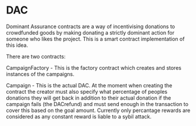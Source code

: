 # DAC

Dominant Assurance contracts are a way of incentivising donations to crowdfunded goods by making donating a strictly dominant action for someone who likes the project. This is a smart contract implementation of this idea.

There are two contracts:

CampaignFactory - This is the factory contract which creates and stores instances of the campaigns. 

Campaign - This is the actual DAC. At the moment when creating the contract the creator must also specify what percentage of peoples donations they will get back in addition to their actual donation if the campaign fails (the DACrefund) and must send enough in the transaction to cover this based on the goal amount. Currently only percantage rewards are considered as any constant reward is liable to a sybil attack. 
